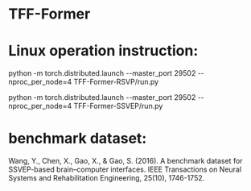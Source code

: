 # TFF-Former

# Linux operation instruction:

python -m torch.distributed.launch --master_port 29502 --nproc_per_node=4 TFF-Former-RSVP/run.py

python -m torch.distributed.launch --master_port 29502 --nproc_per_node=4 TFF-Former-SSVEP/run.py

# benchmark dataset:

Wang, Y., Chen, X., Gao, X., & Gao, S. (2016). A benchmark dataset for SSVEP-based brain–computer interfaces. IEEE Transactions on Neural Systems and Rehabilitation Engineering, 25(10), 1746-1752.


